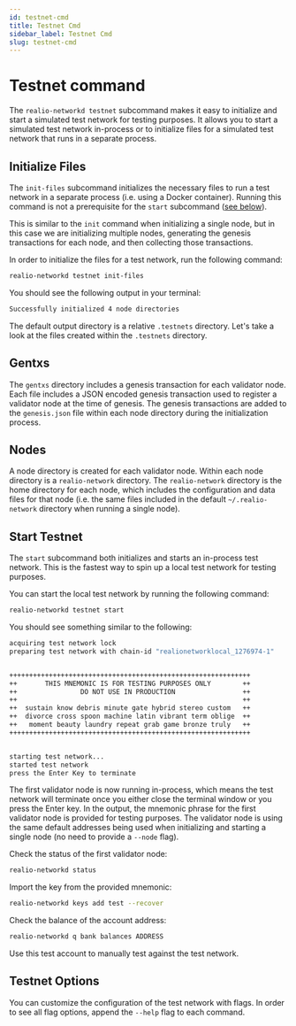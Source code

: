 ```yaml
---
id: testnet-cmd
title: Testnet Cmd
sidebar_label: Testnet Cmd
slug: testnet-cmd
---
```


# Testnet command

The `realio-networkd testnet` subcommand makes it easy to initialize
and start a simulated test network for testing purposes. It allows you
to start a simulated test network in-process or to initialize files for a simulated test network that runs in a separate process.

## Initialize Files

The `init-files` subcommand initializes the necessary files to run a test network in a separate process (i.e.
using a Docker container).
Running this command is not a prerequisite for the `start` subcommand ([see below](#start-testnet)).

This is similar to the `init` command when initializing a single node,
but in this case we are initializing multiple nodes,
generating the genesis transactions for each node,
and then collecting those transactions.

In order to initialize the files for a test network, run the following command:

```bash
realio-networkd testnet init-files
```

You should see the following output in your terminal:

```bash
Successfully initialized 4 node directories
```

The default output directory is a relative `.testnets` directory.
Let's take a look at the files created within the `.testnets` directory.

## Gentxs

The `gentxs` directory includes a genesis transaction for each validator node.
Each file includes a JSON encoded genesis transaction used to register a validator node at the time of genesis.
The genesis transactions are added to the `genesis.json` file within each node directory
during the initialization process.

## Nodes

A node directory is created for each validator node.
Within each node directory is a `realio-network` directory.
The `realio-network` directory is the home directory for each node,
which includes the configuration and data files for that node (i.e.
the same files included in the default `~/.realio-network` directory when running a single node).

## Start Testnet

The `start` subcommand both initializes and starts an in-process test network.
This is the fastest way to spin up a local test network for testing purposes.

You can start the local test network by running the following command:

```bash
realio-networkd testnet start
```

You should see something similar to the following:

```bash
acquiring test network lock
preparing test network with chain-id "realionetworklocal_1276974-1"


+++++++++++++++++++++++++++++++++++++++++++++++++++++++++++++
++       THIS MNEMONIC IS FOR TESTING PURPOSES ONLY        ++
++                DO NOT USE IN PRODUCTION                 ++
++                                                         ++
++  sustain know debris minute gate hybrid stereo custom   ++
++  divorce cross spoon machine latin vibrant term oblige  ++
++   moment beauty laundry repeat grab game bronze truly   ++
+++++++++++++++++++++++++++++++++++++++++++++++++++++++++++++


starting test network...
started test network
press the Enter Key to terminate
```

The first validator node is now running in-process,
which means the test network will terminate once you either close the terminal window or you press the Enter key.
In the output, the mnemonic phrase for the first validator node is provided for testing purposes.
The validator node is using the same default addresses being used
when initializing and starting a single node (no need to provide a `--node` flag).

Check the status of the first validator node:

```bash
realio-networkd status
```

Import the key from the provided mnemonic:

```bash
realio-networkd keys add test --recover
```

Check the balance of the account address:

```bash
realio-networkd q bank balances ADDRESS
```

Use this test account to manually test against the test network.

## Testnet Options

You can customize the configuration of the test network with flags.
In order to see all flag options, append the `--help` flag to each command.
